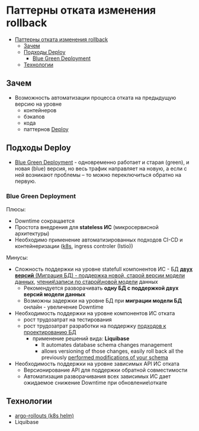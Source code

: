 # Паттерны отката изменения rollback

- [Паттерны отката изменения rollback](#паттерны-отката-изменения-rollback)
	- [Зачем](#зачем)
	- [Подходы Deploy](#подходы-deploy)
		- [Blue Green Deployment](#blue-green-deployment)
	- [Технологии](#технологии)

## Зачем

- Возможность автоматизации процесса отката на предыдущую версию на уровне
	- контейнеров
	- бэкапов
	- кода
	- паттернов [Deploy](./pattern.deploy.md)

## Подходы Deploy

- [Blue Green Deployment](https://docs.oracle.com/en/solutions/mod-app-deploy-strategies-oci/index.html#GUID-2207DEDA-718D-4264-B851-144EBF0E57CF) - одновременно работает и старая (green), и новая (blue) версия, но весь трафик направляет на новую, а если с ней возникают проблемы – то можно переключиться обратно на первую.

### Blue Green Deployment

Плюсы:

- Downtime сокращается
- Простота внедрения для __stateless ИС__ (микросервисной архитектуры)
- Необходимо применение автоматизированных подходов CI-CD и контейнеризации ([k8s](../../../technology/ci-cd/k8s.md), ingress controler (Istio))

Минусы:

- Сложность поддержки на уровне statefull компонентов ИС - БД [__двух версий__ (Миграция БД) - поддержка новой, старой версии модели данных](https://habr.com/ru/post/309832/), [чтения\записи по старой\новой модели](https://learn.microsoft.com/en-us/answers/questions/159546/sql-server-zero-downtime-blue-green-deployment) данных
	- Рекомендуется разворачивать __одну БД с поддержкой двух версий модели данных__
	- Возможны задержки на уровне БД при __миграции модели БД__ онлайн - увеличение Downtime
- Необходимость поддержки на уровне компонентов ИС отката
	- рост трудозатрат на тестирования
	- рост трудозатрат разработки на поддержку [подходов к проектированию БД](https://habr.com/ru/company/nixys/blog/481932/)
		- применение решений вида: __Liquibase__
			- It automates database schema changes management
			- allows versioning of those changes, easily roll back all the previously [performed modifications of your schema](https://piotrminkowski.com/2021/02/18/blue-green-deployment-with-a-database-on-kubernetes/)
- Необходимость поддержки на уровне зависимых API ИС отката
	- Версионирование API для поддержки обратной совместимости
	- Автоматизация разворачивания всех зависимых ИС дает ожидаемое снижение Downtime при обновление\откате

## Технологии

- [argo-rollouts (k8s helm)](https://rtfm.co.ua/kubernetes-tipy-deployment-strategies-i-argo-rollouts/)
- Liquibase